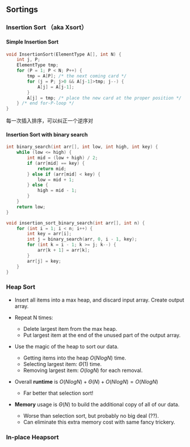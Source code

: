 ## Sortings

### Insertion Sort （aka Xsort）

#### Simple Insertion Sort

```c
void InsertionSort(ElementType A[], int N) {
	int j, P;
	ElementType tmp;
	for (P = 1; P < N; P++) {
		tmp = A[P]; /* the next coming card */
		for (j = P; j>0 && A[j-1]>tmp; j--) {
			A[j] = A[j-1];
		}
		A[j] = tmp; /* place the new card at the proper position */
	} /* end for-P-loop */
}
```

每一次插入排序，可以纠正一个逆序对

#### Insertion Sort with binary search

```c
int binary_search(int arr[], int low, int high, int key) {
    while (low <= high) {
        int mid = (low + high) / 2;
        if (arr[mid] == key) {
            return mid;
        } else if (arr[mid] < key) {
            low = mid + 1;
        } else {
            high = mid - 1;
        }
    }
    return low;
}
```

```c
void insertion_sort_binary_search(int arr[], int n) {
    for (int i = 1; i < n; i++) {
        int key = arr[i];
        int j = binary_search(arr, 0, i - 1, key);
        for (int k = i - 1; k >= j; k--) {
            arr[k + 1] = arr[k];
        }
        arr[j] = key;
    }
}
```

### Heap Sort

- Insert all items into a max heap, and discard input array. Create output array.
- Repeat N times:
	- Delete largest item from the max heap.
	- Put largest item at the end of the unused part of the output array.

- Use the magic of the heap to sort our data.
	- Getting items into the heap $O(N log N)$ time.
	- Selecting largest item: $Θ(1)$ time.
	- Removing largest item: $O(log N)$ for each removal.

- Overall **runtime** is $O(N log N) + Θ(N) + O(N log N) = O(N log N)$
	- Far better that selection sort!

- **Memory** usage is $Θ(N)$ to build the additional copy of all of our data.
	- Worse than selection sort, but probably no big deal (??).
	- Can eliminate this extra memory cost with same fancy trickery.

### In-place Heapsort


